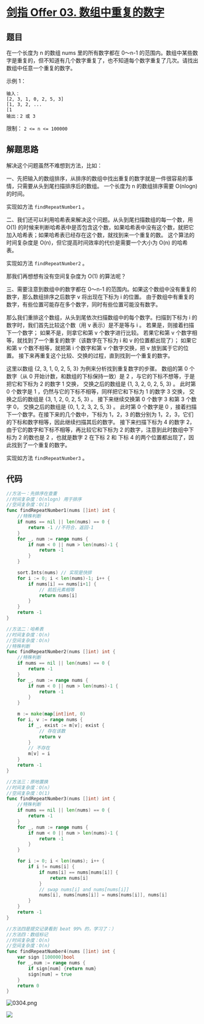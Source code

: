 # [剑指 Offer 03. 数组中重复的数字](https://leetcode-cn.com/problems/shu-zu-zhong-zhong-fu-de-shu-zi-lcof/)


## 题目

在一个长度为 n 的数组 nums 里的所有数字都在 0～n-1 的范围内。数组中某些数字是重复的，但不知道有几个数字重复了，也不知道每个数字重复了几次。请找出数组中任意一个重复的数字。

示例 1：
```
输入：
[2, 3, 1, 0, 2, 5, 3]
[1, 3, 2, ...
[1
输出：2 或 3 
```

限制：
`2 <= n <= 100000`


## 解题思路

解决这个问题虽然不难想到方法，比如：

一、先把输入的数组排序，从排序的数组中找出重复的数字就是一件很容易的事情，只需要从头到尾扫描排序后的数组。
一个长度为 n 的数组排序需要 O(nlogn) 的时间。

实现如方法 `findRepeatNumber1` 。

二、我们还可以利用哈希表来解决这个问题。从头到尾扫描数组的每一个数，用 O(1) 的时候来判断哈希表中是否包含这个数，如果哈希表中没有这个数，就把它加入哈希表；如果哈希表已经存在这个数，就找到来一个重复的数。
这个算法的时间复杂度是 O(n)，但它提高时间效率的代价是需要一个大小为 O(n) 的哈希表。

实现如方法 `findRepeatNumber2` 。

那我们再想想有没有空间复杂度为 O(1) 的算法呢？

三、需要注意到数组中的数字都在 0～n-1 的范围内。如果这个数组中没有重复的数字，那么数组排序之后数字 v 将出现在下标为 i 的位置。
由于数组中有重复的数字，有些位置可能存在多个数字，同时有些位置可能没有数字。

那么我们重排这个数组，从头到尾依次扫描数组中的每个数字。扫描到下标为 i 的数字时，我们首先比较这个数（用 v 表示）是不是等与 i 。
若果是，则接着扫描下一个数字；
如果不是，则拿它和第 v 个数字进行比较。
    若果它和第 v 个数字相等，就找到了一个重复的数字（该数字在下标为 i 和 v 的位置都出现了）；
    如果它和第 v 个数不相等，就把第 i 个数字和第 v 个数字交换，把 v 放到属于它的位置。
接下来再重复这个比较、交换的过程，直到找到一个重复的数字。

这里以数组 {2, 3, 1, 0, 2, 5, 3} 为例来分析找到重复数字的步骤。
数组的第 0 个数字（从 0 开始计数，和数组的下标保持一致）是 2 ，与它的下标不想等，于是把它和下标为 2 的数字 1 交换，
交换之后的数组是 {1, 3, 2, 0, 2, 5, 3} 。
此时第 0 个数字是 1 ，仍然与它的下标不相等，同样把它和下标为 1 的数字 3 交换，
交换之后的数组是 {3, 1, 2, 0, 2, 5, 3} 。
接下来继续交换第 0 个数字 3 和第 3 个数字 0，
交换之后的数组是 {0, 1, 2, 3, 2, 5, 3} 。
此时第 0 个数字是 0 ，接着扫描下一个数字。在接下来的几个数中，下标为 1，2，3 的数分别为 1，2，3，它们的下标和数字相等，因此继续扫描其后的数字。
接下来扫描下标为 4 的数字 2，由于它的数字和下标不相等，再比较它和下标为 2 的数字，注意到此时数组中下标为 2 的数也是 2 ，也就是数字 2 在下标 2 和 下标 4 的两个位置都出现了，因此找到了一个重复的数字。

实现如方法 `findRepeatNumber3` 。


## 代码

```go
//方法一：先排序在查重
//时间复杂度：O(nlogn) 用于排序
//空间复杂度：O(1)
func findRepeatNumber1(nums []int) int {
	//特殊判断
	if nums == nil || len(nums) == 0 {
		return -1 //不符合，返回-1
	}
	for _, num := range nums {
		if num < 0 || num > len(nums)-1 {
			return -1
		}
	}

	sort.Ints(nums) // 实现是快排
	for i := 0; i < len(nums)-1; i++ {
		if nums[i] == nums[i+1] {
			// 前后元素相等
			return nums[i]
		}
	}
	return -1
}
```

```go
//方法二：哈希表
//时间复杂度：O(n)
//空间复杂度：O(n)
//特殊判断
func findRepeatNumber2(nums []int) int {
	//特殊判断
	if nums == nil || len(nums) == 0 {
		return -1
	}
	for _, num := range nums {
		if num < 0 || num > len(nums)-1 {
			return -1
		}
	}

	m := make(map[int]int, 0)
	for i, v := range nums {
		if _, exist := m[v]; exist {
			// 存在该数
			return v
		}
		// 不存在
		m[v] = i
	}
	return -1
}
```

```go
//方法三：原地置换
//时间复杂度：O(n）
//空间复杂度：O(1)
func findRepeatNumber3(nums []int) int {
	//特殊判断
	if nums == nil || len(nums) == 0 {
		return -1
	}
	for _, num := range nums {
		if num < 0 || num > len(nums)-1 {
			return -1
		}
	}

	for i := 0; i < len(nums); i++ {
		if i != nums[i] {
			if nums[i] == nums[nums[i]] {
				return nums[i]
			}
			// swap nums[i] and nums[nums[i]]
			nums[i], nums[nums[i]] = nums[nums[i]], nums[i]
		}
	}
	return -1
}
```

```go
//方法四是提交记录看到 beat 99% 的，学习了：）
//方法四：数组标记
//时间复杂度：O(n)
//空间复杂度：O(n)
func findRepeatNumber4(nums []int) int {
	var sign [100000]bool
	for _,num := range nums {
		if sign[num] {return num}
		sign[num] = true
	}
	return 0
}
```

![0304.png](https://pic.leetcode-cn.com/1615707932-Bpveov-0304.png)

![](http://wesub.ifree258.top/bottomPic.png)